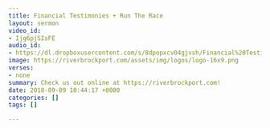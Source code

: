 ```yaml
---
title: Financial Testimonies + Run The Race
layout: sermon
video_id:
- Ijg6pjSIsFE
audio_id:
- https://dl.dropboxusercontent.com/s/8dpopxcv04gjvsh/Financial%20Testimonies%20%2B%20Run%20The%20Race.mp3?dl=0
image: https://riverbrockport.com/assets/img/logos/logo-16x9.png
verses:
- none
summary: Check us out online at https://riverbrockport.com!
date: 2018-09-09 10:44:17 +0000
categories: []
tags: []

---
```

